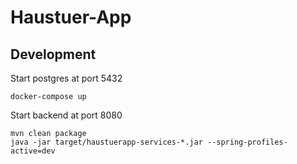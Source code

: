 # Haustuer-App
## Development
Start postgres at port 5432
```
docker-compose up
```

Start backend at port 8080
```
mvn clean package
java -jar target/haustuerapp-services-*.jar --spring-profiles-active=dev
```

